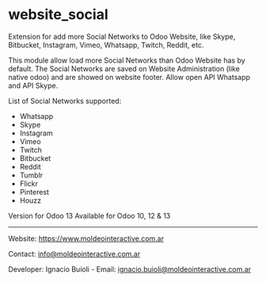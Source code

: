 # website_social
Extension for add more Social Networks to Odoo Website, like Skype, Bitbucket, Instagram, Vimeo, Whatsapp, Twitch, Reddit, etc.

This module allow load more Social Networks than Odoo Website has by default. The Social Networks are saved on Website Administration (like native odoo) and are showed on website footer.
Allow open API Whatsapp and API Skype.

List of Social Networks supported:

- Whatsapp
- Skype
- Instagram
- Vimeo
- Twitch
- Bitbucket
- Reddit
- Tumblr
- Flickr
- Pinterest
- Houzz

Version for Odoo 13
Available for Odoo 10, 12 & 13

---

Website: https://www.moldeointeractive.com.ar

Contact: info@moldeointeractive.com.ar

Developer: Ignacio Buioli - Email: ignacio.buioli@moldeointeractive.com.ar
